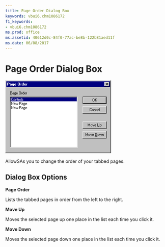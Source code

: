 ```yaml
---
title: Page Order Dialog Box
keywords: vbui6.chm1086172
f1_keywords:
- vbui6.chm1086172
ms.prod: office
ms.assetid: 40612d0c-84f0-77ac-be8b-122b81aed11f
ms.date: 06/08/2017
---
```



# Page Order Dialog Box


![Page order dialog box](../../../images/pgorderd_ZA01201641.gif)



AllowSAs you to change the order of your tabbed pages.

## Dialog Box Options

 **Page Order**

Lists the tabbed pages in order from the left to the right.

 **Move Up**

Moves the selected page up one place in the list each time you click it.

 **Move Down**

Moves the selected page down one place in the list each time you click it.


